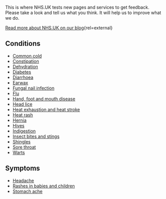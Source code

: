 This is where NHS.UK tests new pages and services to get feedback. Please
take a look and tell us what you think. It will help us to improve what we do.

[Read more about NHS.UK on our blog](http://transformation.blog.nhs.uk/){rel=external}

## Conditions

* [Common cold](/conditions/cold)
* [Constipation](/conditions/constipation)
* [Dehydration](/conditions/dehydration)
* [Diabetes](/conditions/type-2-diabetes/check-if-you-have-it)
* [Diarrhoea](/conditions/diarrhoea)
* [Earwax](/conditions/earwax)
* [Fungal nail infection](/conditions/fungal-nail-infection)
* [Flu](/conditions/flu)
* [Hand, foot and mouth disease](/conditions/hand-foot-and-mouth-disease)
* [Head lice](/conditions/head-lice)
* [Heat exhaustion and heat stroke](/conditions/heat-exhaustion-and-heatstroke)
* [Heat rash](/conditions/heat-rash)
* [Hernia](/conditions/hernia)
* [Hives](/conditions/hives)
* [Indigestion](/conditions/indigestion)
* [Insect bites and stings](/conditions/insect-bites-and-stings)
* [Shingles](/conditions/shingles)
* [Sore throat](/conditions/sore-throat)
* [Warts](/conditions/warts)

## Symptoms

* [Headache](/symptoms/headache)
* [Rashes in babies and children](/symptoms/rashes-in-babies-and-children)
* [Stomach ache](/symptoms/stomach-ache)
